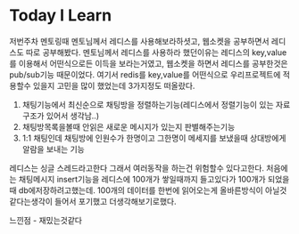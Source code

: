 # Today I Learn

저번주차 멘토링때 멘토님께서 레디스를 사용해보라하셧고, 웹소켓을 공부하면서 레디스도 따로 공부해봤다.
멘토님께서 레디스를 사용하라 했던이유는 레디스의 key,value 를 이용해서 어떤식으로든 이득을 보라는거였고,
웹소켓을 하면서 레디스를 공부한것은 pub/sub기능 때문이었다. 여기서 redis를 key,value를 어떤식으로 우리프로젝트에 적용할수 있을지 고민을 많이 했었는데 3가지정도 떠올랐다.

1. 채팅기능에서 최신순으로 채팅방을 정렬하는기능(레디스에서 정렬기능이 있는 자료구조가 있어서 생각남..)
2. 채팅방목록을볼때 안읽은 새로운 메시지가 있는지 판별해주는기능
3. 1:1 채팅인데 채팅방에 인원수가 한명이고 그한명이 메세지를 보냈을때 상대방에게 알람을 보내는 기능

레디스는 싱글 스레드라고한다 그래서 여러동작을 하는건 위험할수 있다고한다.
처음에는 채팅메시지 insert기능을 레디스에 100개가 쌓일때까지 들고있다가 100개가 되었을때 db에저장하려고했는데.
100개의 데이터를 한번에 읽어오는게 올바른방식이 아닐것같다는생각이 들어서 포기했고 더생각해보기로했다.


느낀점 - 재밌는것같다
